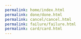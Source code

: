 ```yaml
---
permalink: home/index.html
permalink: done/done.html
permalink: cancel/cancel.html
permalink: failure/failure.html
permalink: card/card.html
---
```

